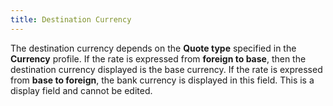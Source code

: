 ```yaml
---
title: Destination Currency
---
```



The destination currency depends on the **Quote type** specified in the **Currency** profile. If the rate is expressed from **foreign to base**, then the destination currency displayed is the base currency.  If the rate is expressed from **base to foreign**, the bank currency is displayed in this field. This is a display field and cannot be edited.
